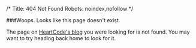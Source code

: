 /*
Title: 404 Not Found
Robots: noindex,nofollow
*/

###Woops. Looks like this page doesn't exist.

The page on [HeartCode's blog](/) you were looking for is not found. You may want to try heading back home to look for it.